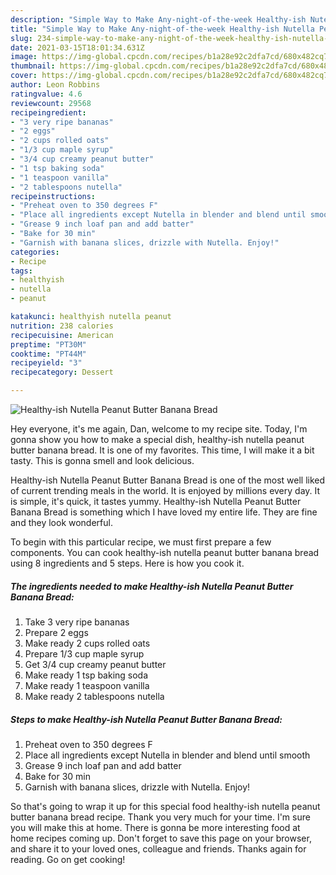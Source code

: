```yaml
---
description: "Simple Way to Make Any-night-of-the-week Healthy-ish Nutella Peanut Butter Banana Bread"
title: "Simple Way to Make Any-night-of-the-week Healthy-ish Nutella Peanut Butter Banana Bread"
slug: 234-simple-way-to-make-any-night-of-the-week-healthy-ish-nutella-peanut-butter-banana-bread
date: 2021-03-15T18:01:34.631Z
image: https://img-global.cpcdn.com/recipes/b1a28e92c2dfa7cd/680x482cq70/healthy-ish-nutella-peanut-butter-banana-bread-recipe-main-photo.jpg
thumbnail: https://img-global.cpcdn.com/recipes/b1a28e92c2dfa7cd/680x482cq70/healthy-ish-nutella-peanut-butter-banana-bread-recipe-main-photo.jpg
cover: https://img-global.cpcdn.com/recipes/b1a28e92c2dfa7cd/680x482cq70/healthy-ish-nutella-peanut-butter-banana-bread-recipe-main-photo.jpg
author: Leon Robbins
ratingvalue: 4.6
reviewcount: 29568
recipeingredient:
- "3 very ripe bananas"
- "2 eggs"
- "2 cups rolled oats"
- "1/3 cup maple syrup"
- "3/4 cup creamy peanut butter"
- "1 tsp baking soda"
- "1 teaspoon vanilla"
- "2 tablespoons nutella"
recipeinstructions:
- "Preheat oven to 350 degrees F"
- "Place all ingredients except Nutella in blender and blend until smooth"
- "Grease 9 inch loaf pan and add batter"
- "Bake for 30 min"
- "Garnish with banana slices, drizzle with Nutella. Enjoy!"
categories:
- Recipe
tags:
- healthyish
- nutella
- peanut

katakunci: healthyish nutella peanut 
nutrition: 238 calories
recipecuisine: American
preptime: "PT30M"
cooktime: "PT44M"
recipeyield: "3"
recipecategory: Dessert

---
```



![Healthy-ish Nutella Peanut Butter Banana Bread](https://img-global.cpcdn.com/recipes/b1a28e92c2dfa7cd/680x482cq70/healthy-ish-nutella-peanut-butter-banana-bread-recipe-main-photo.jpg)

Hey everyone, it's me again, Dan, welcome to my recipe site. Today, I'm gonna show you how to make a special dish, healthy-ish nutella peanut butter banana bread. It is one of my favorites. This time, I will make it a bit tasty. This is gonna smell and look delicious.



Healthy-ish Nutella Peanut Butter Banana Bread is one of the most well liked of current trending meals in the world. It is enjoyed by millions every day. It is simple, it's quick, it tastes yummy. Healthy-ish Nutella Peanut Butter Banana Bread is something which I have loved my entire life. They are fine and they look wonderful.


To begin with this particular recipe, we must first prepare a few components. You can cook healthy-ish nutella peanut butter banana bread using 8 ingredients and 5 steps. Here is how you cook it.

<!--inarticleads1-->

##### The ingredients needed to make Healthy-ish Nutella Peanut Butter Banana Bread:

1. Take 3 very ripe bananas
1. Prepare 2 eggs
1. Make ready 2 cups rolled oats
1. Prepare 1/3 cup maple syrup
1. Get 3/4 cup creamy peanut butter
1. Make ready 1 tsp baking soda
1. Make ready 1 teaspoon vanilla
1. Make ready 2 tablespoons nutella




<!--inarticleads2-->

##### Steps to make Healthy-ish Nutella Peanut Butter Banana Bread:

1. Preheat oven to 350 degrees F
1. Place all ingredients except Nutella in blender and blend until smooth
1. Grease 9 inch loaf pan and add batter
1. Bake for 30 min
1. Garnish with banana slices, drizzle with Nutella. Enjoy!




So that's going to wrap it up for this special food healthy-ish nutella peanut butter banana bread recipe. Thank you very much for your time. I'm sure you will make this at home. There is gonna be more interesting food at home recipes coming up. Don't forget to save this page on your browser, and share it to your loved ones, colleague and friends. Thanks again for reading. Go on get cooking!
